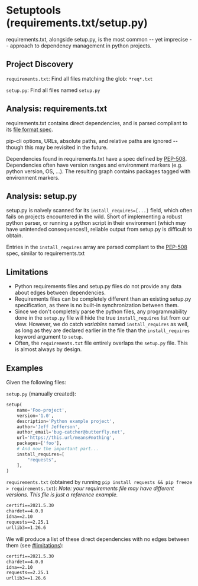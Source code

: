 # Setuptools (requirements.txt/setup.py)

requirements.txt, alongside setup.py, is the most common -- yet imprecise --
approach to dependency management in python projects.

## Project Discovery

`requirements.txt`: Find all files matching the glob: `*req*.txt`

`setup.py`: Find all files named `setup.py`

## Analysis: requirements.txt

requirements.txt contains direct dependencies, and is parsed compliant to its
[file format spec][requirements-file-format].

pip-cli options, URLs, absolute paths, and relative paths are ignored -- though
this may be revisited in the future.

Dependencies found in requirements.txt have a spec defined by
[PEP-508][pep-508]. Dependencies often have version ranges and environment
markers (e.g. python version, OS, ...). The resulting graph contains packages
tagged with environment markers.

## Analysis: setup.py

setup.py is naively scanned for its `install_requires=[...]` field, which often
fails on projects encountered in the wild. Short of implementing a robust python
parser, or running a python script in their environment (which may have
unintended consequences!), reliable output from setup.py is difficult to obtain.

Entries in the `install_requires` array are parsed compliant to the
[PEP-508][pep-508] spec, similar to requirements.txt

[requirements-file-format]: https://pip.pypa.io/en/stable/cli/pip_install/#requirements-file-format
[pep-508]: https://www.python.org/dev/peps/pep-0508/

## Limitations

* Python requirements files and setup.py files do not provide any data about edges between dependencies.
* Requirements files can be completely different than an existing setup.py specification, as there is no built-in
synchronization between them.
* Since we don't completely parse the python files, any programmability done in the `setup.py` file will hide the
true `install_requires` list from our view.  However, we do catch *variables* named `install_requires` as well, as
long as they are declared earlier in the file than the `install_requires` keyword argument to `setup`.
* Often, the `requirements.txt` file entirely overlaps the `setup.py` file.  This is almost always by design.

## Examples

Given the following files:

`setup.py` (manually created):

```python
setup(
    name='Foo-project',
    version='1.0',
    description='Python example project',
    author='Jeff Jefferson',
    author_email='bug-catcher@butterfly.net',
    url='https://this.url/means#nothing',
    packages=['foo'],
    # And now the important part...
    install_requires=[  
        "requests",
    ],
)
```

`requirements.txt` (obtained by running `pip install requests && pip freeze > requirements.txt`):
*Note: your requirements file may have different versions. This file is just a reference example.*

```txt
certifi==2021.5.30
chardet==4.0.0
idna==2.10
requests==2.25.1
urllib3==1.26.6
```

We will produce a list of these direct dependencies with no edges between them (see [#limitations](#limitations)):

```txt
certifi==2021.5.30
chardet==4.0.0
idna==2.10
requests==2.25.1
urllib3==1.26.6
```
